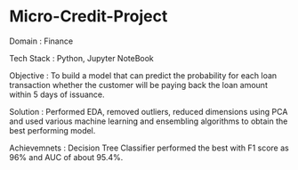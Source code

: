 # Micro-Credit-Project

Domain : Finance

Tech Stack : Python, Jupyter NoteBook

Objective : To build a model that can predict the probability for each loan transaction whether the customer will be paying back the loan amount within 5 days of issuance.

Solution : Performed EDA, removed outliers, reduced dimensions using PCA and used various machine learning and ensembling algorithms to obtain the best performing model.

Achievemnets : Decision Tree Classifier performed the best with F1 score as 96% and AUC of about 95.4%. 
